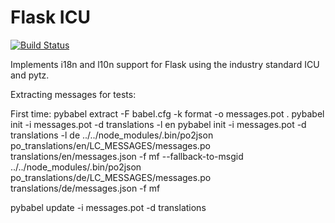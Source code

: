 Flask ICU
=========

[![Build Status](https://travis-ci.org/beavyHQ/flask-icu.svg?branch=retrofit-for-pyicu)](https://travis-ci.org/beavyHQ/flask-icu)

Implements i18n and l10n support for Flask using the industry standard
ICU and pytz.


Extracting messages for tests:


First time:
pybabel extract -F babel.cfg -k format -o messages.pot .
pybabel init -i messages.pot -d translations -l en
pybabel init -i messages.pot -d translations -l de
../../node_modules/.bin/po2json po_translations/en/LC_MESSAGES/messages.po translations/en/messages.json -f mf --fallback-to-msgid
../../node_modules/.bin/po2json po_translations/de/LC_MESSAGES/messages.po translations/de/messages.json -f mf


pybabel update -i messages.pot -d translations

